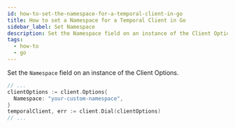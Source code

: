 ```yaml
---
id: how-to-set-the-namespace-for-a-temporal-client-in-go
title: How to set a Namespace for a Temporal Client in Go
sidebar_label: Set Namespace
description: Set the Namespace field on an instance of the Client Options.
tags:
  - how-to
  - go
---
```


Set the `Namespace` field on an instance of the Client Options.

```go
// ...
clientOptions := client.Options{
  Namespace: "your-custom-namespace",
}
temporalClient, err := client.Dial(clientOptions)
// ...
```
